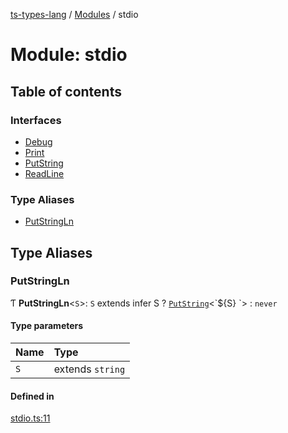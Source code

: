 [ts-types-lang](../README.md) / [Modules](../modules.md) / stdio

# Module: stdio

## Table of contents

### Interfaces

- [Debug](../interfaces/stdio.Debug.md)
- [Print](../interfaces/stdio.Print.md)
- [PutString](../interfaces/stdio.PutString.md)
- [ReadLine](../interfaces/stdio.ReadLine.md)

### Type Aliases

- [PutStringLn](stdio.md#putstringln)

## Type Aliases

### PutStringLn

Ƭ **PutStringLn**<`S`\>: `S` extends infer S ? [`PutString`](../interfaces/stdio.PutString.md)<\`${S}
\`\> : `never`

#### Type parameters

| Name | Type |
| :------ | :------ |
| `S` | extends `string` |

#### Defined in

[stdio.ts:11](https://github.com/phenax/ts-types-runtime-environment/blob/78e384c/stdlib/stdio.ts#L11)
